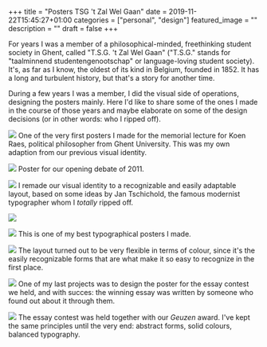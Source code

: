 +++
title =  "Posters TSG 't Zal Wel Gaan"
date = 2019-11-22T15:45:27+01:00
categories = ["personal", "design"]
featured_image = ""
description = ""
draft = false
+++

For years I was a member of a philosophical-minded, freethinking student society in Ghent, called "T.S.G. 't Zal Wel Gaan" ("T.S.G." stands for "taalminnend studentengenootschap" or language-loving student society). It's, as far as I know, the oldest of its kind in Belgium, founded in 1852. It has a long and turbulent history, but that's a story for another time.

During a few years I was a member, I did the visual side of operations, designing the posters mainly. Here I'd like to share some of the ones I made in the course of those years and maybe elaborate on some of the design decisions (or in other words: who I ripped off).
<!--more-->

![](/img/blog/TzalPosters/1_Raes.jpg)
One of the very first posters I made for the memorial lecture for Koen Raes, political philosopher from Ghent University. This was my own adaption from our previous visual identity.

![](/img/blog/TzalPosters/2_Openingsdebat2011.jpg)
Poster for our opening debate of 2011.

![](/img/blog/TzalPosters/3_Gescinska.jpg)
I remade our visual identity to a recognizable and easily adaptable layout, based on some ideas by Jan Tschichold, the famous modernist typographer whom I *totally* ripped off.

![](/img/blog/TzalPosters/4_VerhaegeIdentiteit.jpg)

![](/img/blog/TzalPosters/5_BennoBarnard.jpg)
This is one of my best typographical posters I made.

![](/img/blog/TzalPosters/6_Ecologie.jpg)
The layout turned out to be very flexible in terms of colour, since it's the easily recognizable forms that are what make it so easy to recognize in the first place.

![](/img/blog/TzalPosters/7_Essaywedstrijd.jpg)
One of my last projects was to design the poster for the essay contest we held, and with succes: the winning essay was written by someone who found out about it through them.

![](/img/blog/TzalPosters/8_Geuzenprijs.jpg)
The essay contest was held together with our *Geuzen* award. I've kept the same principles until the very end: abstract forms, solid colours, balanced typography.